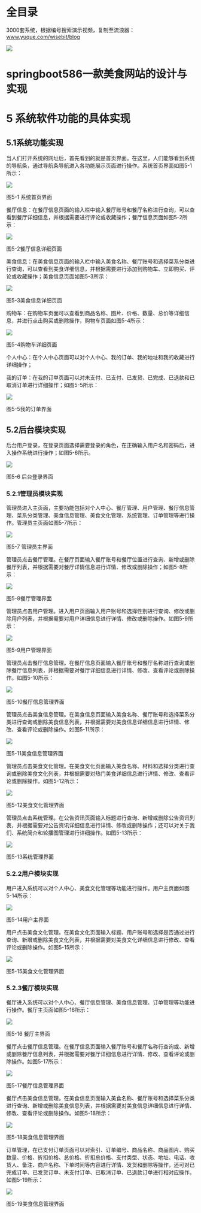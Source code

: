 # 全目录

3000套系统，根据编号搜索演示视频，复制至流浪器：www.yuque.com/wisebit/blog


![](https://bitwise.oss-cn-heyuan.aliyuncs.com/2024/11/06/qq_wechat.png)

# springboot586一款美食网站的设计与实现

# 5 系统软件功能的具体实现
## 5.1系统功能实现
当人们打开系统的网址后，首先看到的就是首页界面。在这里，人们能够看到系统的导航条，通过导航条导航进入各功能展示页面进行操作。系统首页界面如图5-1所示：

![](/md/blog.021.jpeg)

图5-1 系统首页界面

餐厅信息：在餐厅信息页面的输入栏中输入餐厅账号和餐厅名称进行查询，可以查看到餐厅详细信息，并根据需要进行评论或收藏操作；餐厅信息页面如图5-2所示：

![](/md/blog.022.png)

图5-2餐厅信息详细页面

美食信息：在美食信息页面的输入栏中输入美食名称、餐厅账号和选择菜系分类进行查询，可以查看到美食详细信息，并根据需要进行添加到购物车、立即购买、评论或收藏操作；美食信息页面如图5-3所示：

![](/md/blog.023.png)

图5-3美食信息详细页面

购物车：在购物车页面可以查看到商品名称、图片、价格、数量、总价等详细信息，并进行点击购买或删除操作，购物车页面如图5-4所示：

![](/md/blog.024.png)

图5-4购物车详细页面

个人中心：在个人中心页面可以对个人中心、我的订单、我的地址和我的收藏进行详细操作；

我的订单：在我的订单页面可以对未支付、已支付、已发货、已完成、已退款和已取消订单进行详细操作；如图5-5所示：

![](/md/blog.025.jpeg)

图5-5我的订单界面

## 5.2后台模块实现
后台用户登录，在登录页面选择需要登录的角色，在正确输入用户名和密码后，进入操作系统进行操作；如图5-6所示。                               

![](/md/blog.026.png)

图5-6 后台登录界面
### 5.2.1管理员模块实现
管理员进入主页面，主要功能包括对个人中心、餐厅管理、用户管理、餐厅信息管理、菜系分类管理、美食信息管理、美食文化管理、系统管理、订单管理等进行操作。管理员主页面如图5-7所示：

![](/md/blog.027.png)

图5-7 管理员主界面

管理员点击餐厅管理。在餐厅页面输入餐厅账号和餐厅位置进行查询、新增或删除餐厅列表，并根据需要对餐厅详情信息进行详情、修改或删除操作；如图5-8所示：

![](/md/blog.028.png)

图5-8餐厅管理界面

管理员点击用户管理。进入用户页面输入用户账号和选择性别进行查询、修改或删除用户列表，并根据需要对用户详细信息进行详情、修改或删除操作。如图5-9所示：

![](/md/blog.029.png)

图5-9用户管理界面

管理员点击餐厅信息管理。在餐厅信息页面输入餐厅账号和餐厅名称进行查询或删除餐厅信息列表，并根据需要对餐厅详细信息进行详情、修改、查看评论或删除操作。如图5-10所示：

![](/md/blog.030.png)

图5-10餐厅信息管理界面

管理员点击美食信息管理。在美食信息页面输入美食名称、餐厅账号和选择菜系分类进行查询或删除美食信息列表，并根据需要对美食信息详细信息进行详情、修改、查看评论或删除操作。如图5-11所示：

![](/md/blog.031.png)

图5-11美食信息管理界面

管理员点击美食文化管理。在美食文化页面输入美食名称、材料和选择分类进行查询或删除美食文化列表，并根据需要对热门美食详细信息进行详情、修改、查看评论或删除操作。如图5-12所示：

![](/md/blog.032.png)

图5-12美食文化管理界面

管理员点击系统管理。在公告资讯页面输入标题进行查询、新增或删除公告资讯列表，并根据需要对公告资讯详细信息进行详情、修改或删除操作；还可以对关于我们、系统简介和轮播图管理进行详细操作。如图5-13所示：

![](/md/blog.033.png)

图5-13系统管理界面
### 5.2.2用户模块实现
用户进入系统可以对个人中心、美食文化管理等功能进行操作。用户主页面如图5-14所示：

![](/md/blog.034.png)

图5-14用户主界面

用户点击美食文化管理。在美食文化页面输入标题、用户账号和选择是否通过进行查询、新增或删除美食文化列表，并根据需要对美食文化详细信息进行修改、查看评论或删除操作。如图5-15所示：

![](/md/blog.035.png)

图5-15美食文化管理界面
### 5.2.3餐厅模块实现
餐厅进入系统可以对个人中心、餐厅信息管理、美食信息管理、订单管理等功能进行操作。餐厅主页面如图5-16所示：

![](/md/blog.036.png)

图5-16 餐厅主界面

餐厅点击餐厅信息管理。在餐厅信息页面输入餐厅账号和餐厅名称行查询或、新增或删除餐厅信息列表，并根据需要对餐厅详细信息进行详情、修改、查看评论或删除操作。如图5-17所示：

![](/md/blog.037.png)

图5-17餐厅信息管理界面

餐厅点击美食信息管理。在美食信息页面输入美食名称、餐厅账号和选择菜系分类进行查询、新增或删除美食信息列表，并根据需要对美食信息详细信息进行详情、修改、查看评论或删除操作。如图5-18所示：

![](/md/blog.038.png)

图5-18美食信息管理界面

订单管理，在已支付订单页面可以对索引、订单编号、商品名称、商品图片、购买数量、价格、折扣价格、总价格、折扣总价格、支付类型、状态、地址、电话、收货人、备注、商户名称、下单时间等内容进行详情、发货和删除等操作，还可对已完成订单、已发货订单、未支付订单、已取消订单、已退款订单进行相对应操作。如图5-19所示：

![](/md/blog.024.png)

图5-19美食信息管理界面





